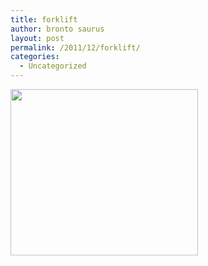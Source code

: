 ```yaml
---
title: forklift
author: bronto saurus
layout: post
permalink: /2011/12/forklift/
categories:
  - Uncategorized
---
```

[<img src="http://brontosaurusrex.69.mu/wp-content/uploads/2011/12/forklift1-300x266.png" alt="" title="forklift" width="300" height="266" class="aligncenter size-medium wp-image-1963" />][1]

 [1]: http://brontosaurusrex.69.mu/wp-content/uploads/2011/12/forklift1.png